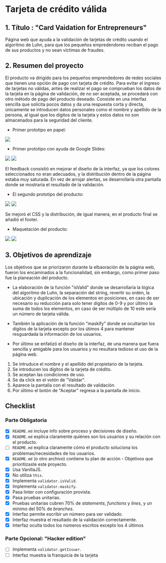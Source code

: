 # Tarjeta de crédito válida

## 1. Título : "Card Vaidation for Entrepreneurs"

Página web que ayuda a la validación de tarjetas de crédito usando el algoritmo de Luhn, para que los pequeños empredendores reciban el pago de sus productos y no sean víctimas de fraudes.

## 2. Resumen del proyecto

El producto va dirigido para los pequeños emprendedores de redes sociales que tienen una opción de pago con tarjeta de crédito. Para evitar el ingreso de tarjetas no válidas, antes de realizar el pago se comprueban los datos de la tarjeta en la página de validación, de no ser aceptada, se procedará con otro método de pago del producto deseado.
Consiste en una interfaz sencilla que solicita pocos datos y da una respuesta corta y directa, únicamente se introducen datos personales como el nombre y apellido de la persona, al igual que los dígitos de la tarjeta y estos datos no son almacenados para la seguridad del cliente. 

* Primer prototipo en papel:

<img src="./images/prototipo_lapiz.jpg">

* Primer prototipo con ayuda de Google Slides: 

<img src="./images/prototipoCCV.png">
<img src="./images/prototipoCCV2.png">

El feedback consistió en mejorar el diseño de la interfaz, ya que los colores seleccionados no eran adecuados, y la distribución dentro de la página estaba muy saturada. En vez de arrojar alertas, se desarrollaría otra pantalla donde se mostraría el resultado de la validación.

* El segundo prototipo del producto: 

<img src="./images/prototipoCCV3.png">
<img src="./images/prototipoCCV4.png">

Se mejoró el CSS y la distribución, de igual manera, en el producto final se añadió el footer.

* Maquetación del producto: 

<img src="./images/CCV.png">
<img src="./images/CCV2.png">

## 3. Objetivos de aprendizaje

Los objetivos que se priorizaron durante la elbaoración de la página web, fueron los encaminados a la funcionalidad, sin embargo, como primer paso fue la planeación del producto.

* La elaboración de la función  "isValid" donde se desarrollaría la lógica del algoritmo de Luhn, la separación del string, revertir su orden, la ubicación y duplicación de los elementos en posiciones, en caso de ser necesario su reducción para solo tener dígitos de 0-9 y por último la suma de todos los elementos, en caso de ser múltiplo de 10 este sería un número de tarjeta válida. 

* También la aplicación de la función "maskify" donde se ocultarían los dígitos de la tarjeta excepto por los útimos 4 para mantener resguardada la información de los usuarios.

* Por último se enfatizó el diseño de la interfaz, de una manera que fuera sencilla y amigable para los usuarios y no resultara tedioso el uso de la página web.
1. Se intruduce el nombre y el apellido del propietario de la tarjeta.
2. Se introducen los dígitos de la tarjeta de crédito.
3. Se aceptan las condiciones de uso.
4. Se da click en el votón de "Validar".
5. Aparece la pantalla con el resultado de validación.
6. Por último el botón de "Aceptar" regresa a la pantalla de inicio.


## Checklist

### Parte Obligatoria

* [x] `README.md` incluye info sobre proceso y decisiones de diseño.
* [x] `README.md` explica claramente quiénes son los usuarios y su relación con
  el producto.
* [ ] `README.md` explica claramente cómo el producto soluciona los
  problemas/necesidades de los usuarios.
* [x] `README.md` (o otro archivo) contiene tu plan de acción - Objetivos que prioritizaste este proyecto.
* [x] Usa VanillaJS.
* [x] No utiliza `this`.
* [x] Implementa `validator.isValid`.
* [x] Implementa `validator.maskify`.
* [x] Pasa linter con configuración provista.
* [x] Pasa pruebas unitarias.
* [x] Pruebas unitarias cubren 70% de _statements_, _functions_ y _lines_, y un
  mínimo del 50% de _branches_.
* [x] Interfaz permite escribir un número para ser validado.
* [x] Interfaz muestra el resultado de la validación correctamente.
* [x] Interfaz oculta todos los números escritos excepto los 4 últimos

### Parte Opcional: "Hacker edition"

* [ ] Implementa `validator.getIssuer`.
* [ ] Interfaz muestra la franquicia de la tarjeta
